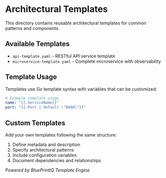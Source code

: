 # Architectural Templates

This directory contains reusable architectural templates for common patterns and components.

## Available Templates

- `api-template.yaml` - RESTful API service template
- `microservice-template.yaml` - Complete microservice with observability

## Template Usage

Templates use Go template syntax with variables that can be customized:

```yaml
# Example template usage
name: "{{.ServiceName}}"
port: "{{.Port | default \"8080\"}}"
```

## Custom Templates

Add your own templates following the same structure:
1. Define metadata and description
2. Specify architectural patterns
3. Include configuration variables
4. Document dependencies and relationships

*Powered by BluePrintIQ Template Engine*
